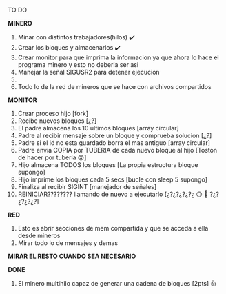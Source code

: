 TO DO 

**MINERO** 
1.  Minar con distintos trabajadores(hilos)   ✔️
2.  Crear los bloques y almacenarlos  ✔️
3.  Crear monitor para que imprima la informacion ya que ahora lo hace el programa minero y esto no deberia ser asi 
4.  Manejar la señal SIGUSR2 para detener ejecucion
5.  
6.  Todo lo de la red de mineros que se hace con archivos compartidos

**MONITOR**
1.  Crear proceso hijo  [fork]
2.  Recibe nuevos bloques   [¿?]
3.  El padre almacena los 10 ultimos bloques [array circular]
4.  Padre al recibir mensaje sobre un bloque y comprueba solucion  [¿?]
5.  Padre si el id no esta guardado borra el mas antiguo    [array circular]
6.  Padre envia COPIA por TUBERIA de cada nuevo bloque al hijo [Toston de hacer por tuberia :upside_down_face:]
7.  Hijo almacena TODOS los bloques         [La propia estructura bloque supongo]
8.  Hijo imprime los bloques cada 5 secs    [bucle con sleep 5 supongo]
9.  Finaliza al recibir SIGINT  [manejador de señales]
10. REINICIAR???????? llamando de nuevo a ejecutarlo [¿?¿?¿?¿?¿ :upside_down_face: :exploding_head: ?¿?¿?¿?¿?]
    
**RED**
1. Esto es abrir secciones de mem compartida y que se acceda a ella desde mineros 
2. Mirar todo lo de mensajes y demas

**MIRAR EL RESTO CUANDO SEA NECESARIO**


**DONE**

1.  El minero multihilo capaz de generar una cadena de bloques  [2pts] :+1:


